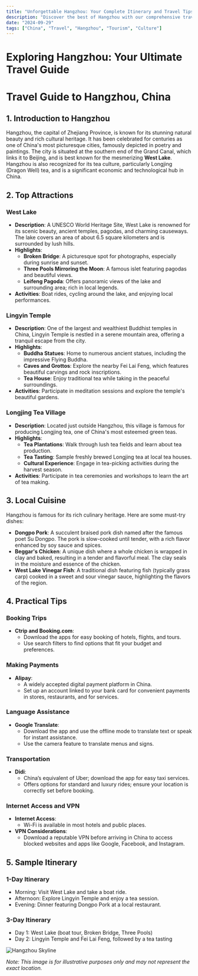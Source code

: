 ```yaml
---
title: "Unforgettable Hangzhou: Your Complete Itinerary and Travel Tips"
description: "Discover the best of Hangzhou with our comprehensive travel guide. Explore top attractions, savor local cuisine, and get insider tips for an unforgettable Chinese adventure."
date: "2024-09-29"
tags: ["China", "Travel", "Hangzhou", "Tourism", "Culture"]
---
```


# Exploring Hangzhou: Your Ultimate Travel Guide

# Travel Guide to Hangzhou, China

## 1. Introduction to Hangzhou
Hangzhou, the capital of Zhejiang Province, is known for its stunning natural beauty and rich cultural heritage. It has been celebrated for centuries as one of China's most picturesque cities, famously depicted in poetry and paintings. The city is situated at the southern end of the Grand Canal, which links it to Beijing, and is best known for the mesmerizing **West Lake**. Hangzhou is also recognized for its tea culture, particularly Longjing (Dragon Well) tea, and is a significant economic and technological hub in China.

## 2. Top Attractions

### West Lake
- **Description**: A UNESCO World Heritage Site, West Lake is renowned for its scenic beauty, ancient temples, pagodas, and charming causeways. The lake covers an area of about 6.5 square kilometers and is surrounded by lush hills.
- **Highlights**:
  - **Broken Bridge**: A picturesque spot for photographs, especially during sunrise and sunset.
  - **Three Pools Mirroring the Moon**: A famous islet featuring pagodas and beautiful views.
  - **Leifeng Pagoda**: Offers panoramic views of the lake and surrounding area; rich in local legends.
- **Activities**: Boat rides, cycling around the lake, and enjoying local performances.

### Lingyin Temple
- **Description**: One of the largest and wealthiest Buddhist temples in China, Lingyin Temple is nestled in a serene mountain area, offering a tranquil escape from the city.
- **Highlights**:
  - **Buddha Statues**: Home to numerous ancient statues, including the impressive Flying Buddha.
  - **Caves and Grottos**: Explore the nearby Fei Lai Feng, which features beautiful carvings and rock inscriptions.
  - **Tea House**: Enjoy traditional tea while taking in the peaceful surroundings.
- **Activities**: Participate in meditation sessions and explore the temple's beautiful gardens.

### Longjing Tea Village
- **Description**: Located just outside Hangzhou, this village is famous for producing Longjing tea, one of China's most esteemed green teas.
- **Highlights**:
  - **Tea Plantations**: Walk through lush tea fields and learn about tea production.
  - **Tea Tasting**: Sample freshly brewed Longjing tea at local tea houses.
  - **Cultural Experience**: Engage in tea-picking activities during the harvest season.
- **Activities**: Participate in tea ceremonies and workshops to learn the art of tea making.

## 3. Local Cuisine
Hangzhou is famous for its rich culinary heritage. Here are some must-try dishes:

- **Dongpo Pork**: A succulent braised pork dish named after the famous poet Su Dongpo. The pork is slow-cooked until tender, with a rich flavor enhanced by soy sauce and spices.
- **Beggar's Chicken**: A unique dish where a whole chicken is wrapped in clay and baked, resulting in a tender and flavorful meal. The clay seals in the moisture and essence of the chicken.
- **West Lake Vinegar Fish**: A traditional dish featuring fish (typically grass carp) cooked in a sweet and sour vinegar sauce, highlighting the flavors of the region.

## 4. Practical Tips

### Booking Trips
- **Ctrip and Booking.com**: 
  - Download the apps for easy booking of hotels, flights, and tours.
  - Use search filters to find options that fit your budget and preferences.

### Making Payments
- **Alipay**: 
  - A widely accepted digital payment platform in China.
  - Set up an account linked to your bank card for convenient payments in stores, restaurants, and for services.

### Language Assistance
- **Google Translate**: 
  - Download the app and use the offline mode to translate text or speak for instant assistance.
  - Use the camera feature to translate menus and signs.

### Transportation
- **Didi**: 
  - China’s equivalent of Uber; download the app for easy taxi services.
  - Offers options for standard and luxury rides; ensure your location is correctly set before booking.

### Internet Access and VPN
- **Internet Access**: 
  - Wi-Fi is available in most hotels and public places.
- **VPN Considerations**: 
  - Download a reputable VPN before arriving in China to access blocked websites and apps like Google, Facebook, and Instagram.

## 5. Sample Itinerary

### 1-Day Itinerary
- Morning: Visit West Lake and take a boat ride.
- Afternoon: Explore Lingyin Temple and enjoy a tea session.
- Evening: Dinner featuring Dongpo Pork at a local restaurant.

### 3-Day Itinerary
- Day 1: West Lake (boat tour, Broken Bridge, Three Pools)
- Day 2: Lingyin Temple and Fei Lai Feng, followed by a tea tasting

<img src="https://source.unsplash.com/1600x900/?Hangzhou,cityscape" alt="Hangzhou Skyline" loading="lazy">

*Note: This image is for illustrative purposes only and may not represent the exact location.*


